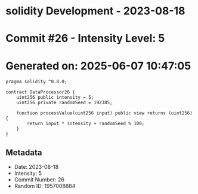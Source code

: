 ﻿# solidity Development - 2023-08-18
# Commit #26 - Intensity Level: 5
# Generated on: 2025-06-07 10:47:05
```solidity
pragma solidity ^0.8.0;

contract DataProcessor26 {
    uint256 public intensity = 5;
    uint256 private randomSeed = 192385;

    function processValue(uint256 input) public view returns (uint256) {
        return input * intensity + randomSeed % 100;
    }
}
```
## Metadata
- Date: 2023-08-18
- Intensity: 5
- Commit Number: 26
- Random ID: 1957008884
